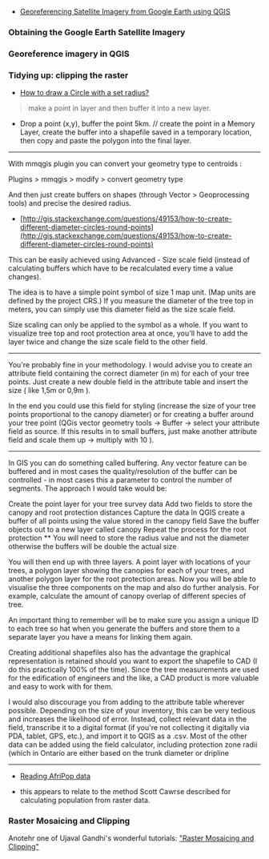 * [Georeferencing Satellite Imagery from Google Earth using QGIS](http://www.gistutor.com/quantum-gis/20-intermediate-quantum-gis-tutorials/60-georeferencing-satellite-imagery-from-google-earth-using-qgis.html)

### Obtaining the Google Earth Satellite Imagery

### Georeference imagery in QGIS 

### Tidying up: clipping the raster


* [How to draw a Circle with a set radius?](http://gis.stackexchange.com/questions/29509/how-to-draw-a-circle-with-a-set-radius)

> make a point in layer and then buffer it into a new layer. 
  - Drop a point (x,y), buffer the point 5km. // create the point in a Memory Layer, create the buffer into a shapefile saved in a temporary location, then copy and paste the polygon into the final layer.

----


With mmqgis plugin you can convert your geometry type to centroids :

Plugins > mmqgis > modify > convert geometry type

And then just create buffers on shapes (through Vector > Geoprocessing tools) and precise the desired radius.

* [http://gis.stackexchange.com/questions/49153/how-to-create-different-diameter-circles-round-points](http://gis.stackexchange.com/questions/49153/how-to-create-different-diameter-circles-round-points)

This can be easily achieved using Advanced - Size scale field (instead of calculating buffers which have to be recalculated every time a value changes).

The idea is to have a simple point symbol of size 1 map unit. (Map units are defined by the project CRS.) If you measure the diameter of the tree top in meters, you can simply use this diameter field as the size scale field.

Size scaling can only be applied to the symbol as a whole. If you want to visualize tree top and root protection area at once, you'll have to add the layer twice and change the size scale field to the other field.

---


You're probably fine in your methodology. I would advise you to create an attribute field containing the correct diameter (in m) for each of your tree points. Just create a new double field in the attribute table and insert the size ( like 1,5m or 0,9m ).

In the end you could use this field for styling (increase the size of your tree points proportional to the canopy diameter) or for creating a buffer around your tree point (QGis vector geometry tools -> Buffer -> select your attribute field as source. If this results in to small buffers, just make another attribute field and scale them up -> multiply with 10 ).

----


In GIS you can do something called buffering. Any vector feature can be buffered and in most cases the quality/resolution of the buffer can be controlled - in most cases this a parameter to control the number of segments. The approach I would take would be:

Create the point layer for your tree survey data
Add two fields to store the canopy and root protection distances
Capture the data
In QGIS create a buffer of all points using the value stored in the canopy field
Save the buffer objects out to a new layer called canopy
Repeat the process for the root protection
** You will need to store the radius value and not the diameter otherwise the buffers will be double the actual size

You will then end up with three layers. A point layer with locations of your trees, a polygon layer showing the canopies for each of your trees, and another polygon layer for the root protection areas. Now you will be able to visualise the three components on the map and also do further analysis. For example, calculate the amount of canopy overlap of different species of tree.

An important thing to remember will be to make sure you assign a unique ID to each tree so hat when you generate the buffers and store them to a separate layer you have a means for linking them again.


Creating additional shapefiles also has the advantage the graphical representation is retained should you want to export the shapefile to CAD (I do this practically 100% of the time). Since the tree measurements are used for the edification of engineers and the like, a CAD product is more valuable and easy to work with for them.

I would also discourage you from adding to the attribute table wherever possible. Depending on the size of your inventory, this can be very tedious and increases the likelihood of error. Instead, collect relevant data in the field, transcribe it to a digital format (if you're not collecting it digitally via PDA, tablet, GPS, etc.), and import it to QGIS as a .csv. Most of the other data can be added using the field calculator, including protection zone radii (which in Ontario are either based on the trunk diameter or dripline

----




* [Reading AfriPop data](http://geospaced.blogspot.com/search?updated-min=2011-01-01T00:00:00Z&updated-max=2012-01-01T00:00:00Z&max-results=8)
 - this appears to relate to the method Scott Cawrse described for calculating population from raster data.





### Raster Mosaicing and Clipping

Anotehr one of Ujaval Gandhi's wonderful tutorials: ["Raster Mosaicing and Clipping"](http://www.qgistutorials.com/en/docs/raster_mosaicing_and_clipping.htm)